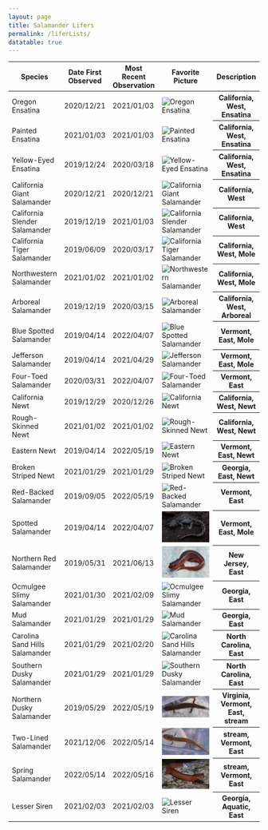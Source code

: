 ```yaml
---
layout: page
title: Salamander Lifers
permalink: /liferLists/
datatable: true
---
```


 <link rel="stylesheet" type="text/css" href="https://cdn.datatables.net/1.10.21/css/jquery.dataTables.css">
  
<script type="text/javascript" charset="utf8" src="https://cdn.datatables.net/1.10.21/js/jquery.dataTables.js"></script>

<table id="table_id" class="display">
    <thead>
        <tr>
            <th>Species</th>
            <th>Date First Observed</th>
            <th>Most Recent Observation</th>
            <th>Favorite Picture</th>
            <th>Description</th>
        </tr>
    </thead>
    <tbody>
        <tr>
            <td>Oregon Ensatina</td>
            <td>2020/12/21</td>
            <td>2021/01/03</td>
            <td><img src="/assets/snakes/lifers/salamanders/oregonEnsatina.jpg" alt="Oregon Ensatina"></td>
            <th>California, West, Ensatina</th>
        </tr>
        <tr>
            <td>Painted Ensatina</td>
            <td>2021/01/03</td>
            <td>2021/01/03</td>
            <td><img src="/assets/snakes/lifers/salamanders/paintedEnsatina.jpg" alt="Painted Ensatina"></td>
            <th>California, West, Ensatina</th>
        </tr>
        <tr>
            <td>Yellow-Eyed Ensatina</td>
            <td>2019/12/24</td>
            <td>2020/03/18</td>
            <td><img src="/assets/snakes/lifers/salamanders/yellowEyedEnsatina.jpg" alt="Yellow-Eyed Ensatina"></td>
            <th>California, West, Ensatina</th>
        </tr>
        <tr>
            <td>California Giant Salamander</td>
            <td>2020/12/21</td>
            <td>2020/12/21</td>
            <td><img src="/assets/snakes/lifers/salamanders/californiaGiantSalamander.jpg" alt="California Giant Salamander"></td>
            <th>California, West</th>
        </tr>
        <tr>
            <td>California Slender Salamander</td>
            <td>2019/12/19</td>
            <td>2021/01/03</td>
            <td><img src="/assets/snakes/lifers/salamanders/californiaSlenderSalamander.jpg" alt="California Slender Salamander"></td>
            <th>California, West</th>
        </tr>
        <tr>
            <td>California Tiger Salamander</td>
            <td>2019/06/09</td>
            <td>2020/03/17</td>
            <td><img src="/assets/snakes/lifers/salamanders/californiaTigerSalamander.jpg" alt="California Tiger Salamander"></td>
            <th>California, West, Mole</th>
        </tr>
        <tr>
            <td>Northwestern Salamander</td>
            <td>2021/01/02</td>
            <td>2021/01/02</td>
            <td><img src="/assets/snakes/lifers/salamanders/northwesternSalamander.jpg" alt="Northwestern Salamander"></td>
            <th>California, West, Mole</th>
        </tr>
        <tr>
            <td>Arboreal Salamander</td>
            <td>2019/12/19</td>
            <td>2020/03/15</td>
            <td><img src="/assets/snakes/lifers/salamanders/arborealSalamander.jpg" alt="Arboreal Salamander"></td>
            <th>California, West, Arboreal</th>
        </tr>
        <tr>
            <td>Blue Spotted Salamander</td>
            <td>2019/04/14</td>
            <td>2022/04/07</td>
            <td><img src="/assets/snakes/lifers/salamanders/blueSpottedSalamander.jpg" alt="Blue Spotted Salamander"></td>
            <th>Vermont, East, Mole</th>
        </tr>
        <tr>
            <td>Jefferson Salamander</td>
            <td>2019/04/14</td>
            <td>2021/04/29</td>
            <td><img src="/assets/snakes/lifers/salamanders/jeffersonSalamander.jpg" alt="Jefferson Salamander"></td>
            <th>Vermont, East, Mole</th>
        </tr>
        <tr>
            <td>Four-Toed Salamander</td>
            <td>2020/03/31</td>
            <td>2022/04/07</td>
            <td><img src="/assets/snakes/lifers/salamanders/fourToedSalamander.jpg" alt="Four-Toed Salamander"></td>
            <th>Vermont, East</th>
        </tr>
        <tr>
            <td>California Newt</td>
            <td>2019/12/29</td>
            <td>2020/12/26</td>
            <td><img src="/assets/snakes/lifers/salamanders/californiaNewt.jpg" alt="California Newt"></td>
            <th>California, West, Newt</th>
        </tr>
        <tr>
            <td>Rough-Skinned Newt</td>
            <td>2021/01/02</td>
            <td>2021/01/02</td>
            <td><img src="/assets/snakes/lifers/salamanders/roughSkinnedNewt.jpg" alt="Rough-Skinned Newt"></td>
            <th>California, West, Newt</th>
        </tr>
        <tr>
            <td>Eastern Newt</td>
            <td>2019/04/14</td>
            <td>2022/05/19</td>
            <td><img src="/assets/snakes/lifers/salamanders/easternNewt.jpg" alt="Eastern Newt"></td>
            <th>Vermont, East, Newt</th>
        </tr>
        <tr>
            <td>Broken Striped Newt</td>
            <td>2021/01/29</td>
            <td>2021/01/29</td>
            <td><img src="/assets/snakes/lifers/salamanders/brokenStripedNewt.jpg" alt="Broken Striped Newt"></td>
            <th>Georgia, East, Newt</th>
        </tr>
        <tr>
            <td>Red-Backed Salamander</td>
            <td>2019/09/05</td>
            <td>2022/05/19</td>
            <td><img src="/assets/snakes/lifers/salamanders/redBackedSalamander.jpg" alt="Red-Backed Salamander"></td>
            <th>Vermont, East</th>
        </tr>
        <tr>
            <td>Spotted Salamander</td>
            <td>2019/04/14</td>
            <td>2022/04/07</td>
            <td><img src="/assets/snakes/lifers/salamanders/spottedSalamander.jpg" alt="Spotted Salamander"></td>
            <th>Vermont, East, Mole</th>
        </tr>
        <tr>
            <td>Northern Red Salamander</td>
            <td>2019/05/31</td>
            <td>2021/06/13</td>
            <td><img src="/assets/snakes/lifers/salamanders/northernRed.jpg" alt="Northern Red Salamander"></td>
            <th>New Jersey, East</th>
        </tr>
        <tr>
            <td>Ocmulgee Slimy Salamander</td>
            <td>2021/01/30</td>
            <td>2021/02/09</td>
            <td><img src="/assets/snakes/lifers/salamanders/ocmulgeeSlimy.jpg" alt="Ocmulgee Slimy Salamander"></td>
            <th>Georgia, East</th>
        </tr>
        <tr>
            <td>Mud Salamander</td>
            <td>2021/01/29</td>
            <td>2021/01/29</td>
            <td><img src="/assets/snakes/lifers/salamanders/mudSalamander.jpg" alt="Mud Salamander"></td>
            <th>Georgia, East</th>
        </tr>
        <tr>
            <td>Carolina Sand Hills Salamander</td>
            <td>2021/01/29</td>
            <td>2021/02/20</td>
            <td><img src="/assets/snakes/lifers/salamanders/carolinaSandHill.jpg" alt="Carolina Sand Hills Salamander"></td>
            <th>North Carolina, East</th>
        </tr>
        <tr>
            <td>Southern Dusky Salamander</td>
            <td>2021/01/29</td>
            <td>2021/01/29</td>
            <td><img src="/assets/snakes/lifers/salamanders/southernDusky.jpg" alt="Southern Dusky Salamander"></td>
            <th>North Carolina, East</th>
        </tr>
        <tr>
            <td>Northern Dusky Salamander</td>
            <td>2019/05/29</td>
            <td>2022/05/19</td>
            <td><img src="/assets/snakes/lifers/salamanders/northernDusky.jpg" alt="Northern Dusky Salamander"></td>
            <th>Virginia, Vermont, East, stream</th>
        </tr>
        <tr>
            <td>Two-Lined Salamander</td>
            <td>2021/12/06</td>
            <td>2022/05/14</td>
            <td><img src="/assets/snakes/lifers/salamanders/twoLined.jpg" alt="Two-Lined Salamander"></td>
            <th>stream, Vermont, East</th>
        </tr>
        <tr>
            <td>Spring Salamander</td>
            <td>2022/05/14</td>
            <td>2022/05/16</td>
            <td><img src="/assets/snakes/lifers/salamanders/spring.jpg" alt="Spring Salamander"></td>
            <th>stream, Vermont, East</th>
        </tr>
        <tr>
            <td>Lesser Siren</td>
            <td>2021/02/03</td>
            <td>2021/02/03</td>
            <td><img src="/assets/snakes/lifers/salamanders/lesserSiren.jpg" alt="Lesser Siren"></td>
            <th>Georgia, Aquatic, East</th>
        </tr>
    </tbody>
</table>